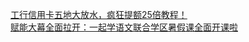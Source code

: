   
[工行信用卡五地大放水，疯狂提额25倍教程！](http://www.dianyue.me/archives/541/hm0oivkhtbpk1fh1/)  
[赋能大幕全面拉开：一起学语文联合学区暑假课全面开课啦](http://www.dianyue.me/archives/763/yw3zdzpvc21ppao0/)